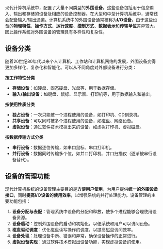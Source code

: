 
现代计算机系统中，配置了大量不同类型的**外围设备**，这些设备包括用于信息输入、输出和存储的设备及相应的设备控制器。在大型和中型计算机系统中，通常还会配备输入/输出通道。计算机系统中的外围设备通常被称为**I/O设备**。由于这些设备的**物理特性**、**操作方式**、**运行速度**、**控制方式**、**数据表示**和**传输单位**差异较大，因此操作系统对外围设备的管理具有多样性和复杂性。

## 设备分类

随着20世纪80年代以来个人计算机、工作站和计算机网络的发展，外围设备变得更加多样化、复杂化和智能化。可以从不同角度对外部设备进行分类：

 **按工作特性分类**

   - **存储设备**：如硬盘、固态硬盘、光盘等，用于数据存储。
   - **输入/输出设备**：如键盘、鼠标、显示器、打印机等，用于数据输入和输出。

 **按使用性质分类**

   - **独占设备**：一次只能被一个进程使用的设备，如打印机、CD刻录机。
   - **共享设备**：可以同时被多个进程使用的设备，如磁盘、网络设备。
   - **虚拟设备**：通过软件技术模拟出来的设备，如虚拟打印机、虚拟磁盘。

 **按数据传输方式分类**

   - **串行设备**：数据逐位传输，如串口鼠标、串口打印机。
   - **并行设备**：数据同时传输多个位，如并口打印机、并口扫描仪（逐渐被串行设备替代）。

## 设备的管理功能

现代计算机系统的设备管理主要目的是**方便用户使用**，为用户提供**统一的外围设备接口**，同时**提高I/O设备的使用效率**，以增强系统的并行处理能力。设备管理的主要功能包括：

1. **设备分配与去配**：管理系统中设备的分配和释放，使多个进程能够合理使用设备资源。
2. **设备启动**：控制外围设备的启动和初始化，以便系统和用户可以访问设备。
3. **磁盘驱动调度**：优化磁盘读写操作的调度，以提高磁盘访问效率。
4. **设备处理**：处理设备中断、错误和异常，确保设备操作的正常进行。
5. **虚拟设备实现**：通过软件技术模拟出设备功能，实现虚拟设备的使用。
